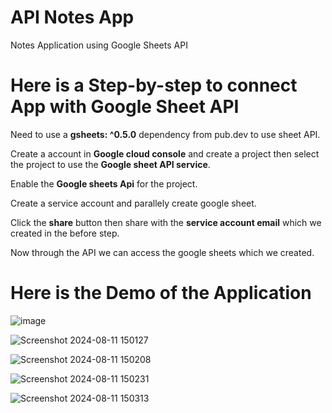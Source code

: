 # API Notes App

 Notes Application using Google Sheets API

# Here is a Step-by-step to connect App with Google Sheet API

Need to use a **gsheets: ^0.5.0** dependency from pub.dev to use sheet API.

Create a account in **Google cloud console** and create a project then select the project to use the **Google sheet API service**.

Enable the **Google sheets Api** for the project.

Create a service account and parallely create google sheet.

Click the **share** button then share with the **service account email** which we created in the before step.

Now through the API we can access the google sheets which we created.

# Here is the Demo of the Application

![image](https://github.com/user-attachments/assets/786a2721-c4cb-4556-8cc3-63ef0836d655)

![Screenshot 2024-08-11 150127](https://github.com/user-attachments/assets/fa5509be-33fd-444c-960b-c7426d2fed42)

![Screenshot 2024-08-11 150208](https://github.com/user-attachments/assets/97d646b0-e923-4f92-83b3-299b8466b952)

![Screenshot 2024-08-11 150231](https://github.com/user-attachments/assets/0ae820dc-89eb-4dd5-845e-eb259c23e2c7)

![Screenshot 2024-08-11 150313](https://github.com/user-attachments/assets/aad67c65-c6c8-4b6d-9c58-44a8e8a96538)

















